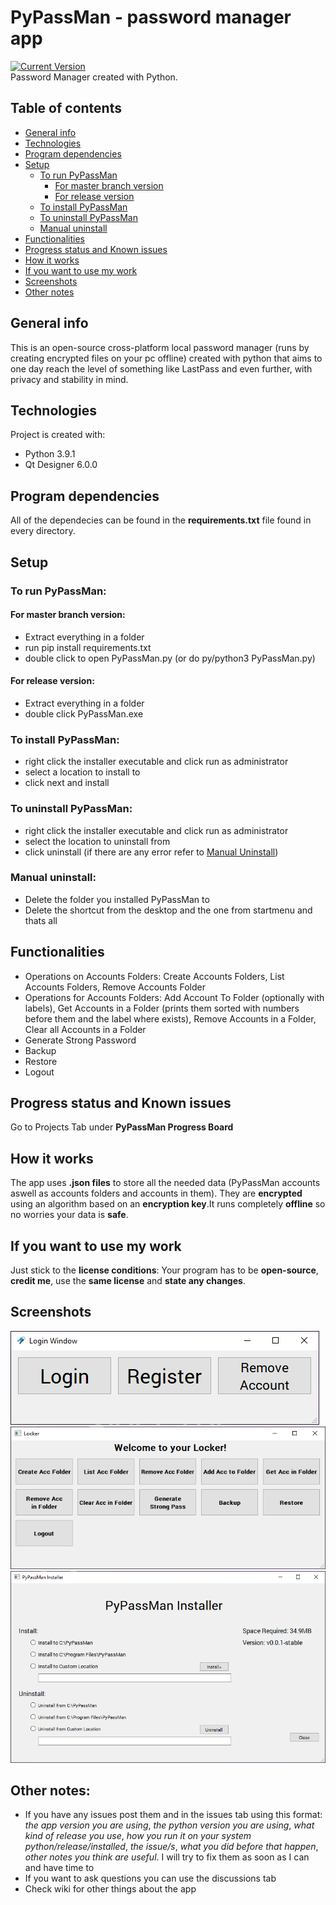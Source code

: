 # PyPassMan - password manager app
[![Current Version](https://img.shields.io/badge/version-0.0.1-green.svg)](https://github.com/Obscurely/PyPassMan)<br />
Password Manager created with Python.

## Table of contents
- [General info](#general-info)
- [Technologies](#technologies)
- [Program dependencies](#program-dependencies)
- [Setup](#setup)
  - [To run PyPassMan](#to-run-pypassman)
    - [For master branch version](#for-master-branch-version)
    - [For release version](#for-release-version)
  - [To install PyPassMan](#to-install-pypassman)
  - [To uninstall PyPassMan](#to-uninstall-pypassman)
  - [Manual uninstall](#manual-uninstall)
- [Functionalities](#functionalities)
- [Progress status and Known issues](#progress-status-and-known-issues)
- [How it works](#how-it-works)
- [If you want to use my work](#if-you-want-to-use-my-work)
- [Screenshots](#screenshots)
- [Other notes](#other-notes)

## General info
This is an open-source cross-platform local password manager (runs by creating encrypted files on your pc offline) created with python that aims to one day reach the level of something like LastPass and even further, with privacy and stability in mind.

## Technologies
Project is created with:
* Python 3.9.1
* Qt Designer 6.0.0

## Program dependencies
All of the dependecies can be found in the **requirements.txt** file found in every directory.

## Setup
### To run PyPassMan:
#### For master branch version:
* Extract everything in a folder
* run pip install requirements.txt
* double click to open PyPassMan.py (or do py/python3 PyPassMan.py)

#### For release version:
* Extract everything in a folder
* double click PyPassMan.exe

### To install PyPassMan:
* right click the installer executable and click run as administrator
* select a location to install to
* click next and install

### To uninstall PyPassMan:
* right click the installer executable and click run as administrator
* select the location to uninstall from
* click uninstall (if there are any error refer to [Manual Uninstall](#manual-uninstall))

### Manual uninstall:
* Delete the folder you installed PyPassMan to
* Delete the shortcut from the desktop and the one from startmenu and thats all

## Functionalities
- Operations on Accounts Folders: Create Accounts Folders, List Accounts Folders, Remove Accounts Folder
- Operations for Accounts Folders: Add Account To Folder (optionally with labels), Get Accounts in a Folder (prints them sorted with numbers before them and the label where exists), Remove Accounts in a Folder, Clear all Accounts in a Folder
- Generate Strong Password
- Backup
- Restore
- Logout
  
## Progress status and Known issues
Go to Projects Tab under **PyPassMan Progress Board**

## How it works
The app uses **.json files** to store all the needed data (PyPassMan accounts aswell as accounts folders and accounts in them). They are **encrypted** using an algorithm based on an **encryption key**.It runs completely **offline** so no worries your data is **safe**.

## If you want to use my work
Just stick to the **license conditions**: Your program has to be **open-source**, **credit me**, use the **same license** and **state any changes**.

## Screenshots
![Login Window](https://github.com/Obscurely/PyPassMan/blob/master/screenshots/Login%20into%20account%20window.png)
![Locker Window](https://github.com/Obscurely/PyPassMan/blob/master/screenshots/Locker%20window.png)
![Installer Window](https://github.com/Obscurely/PyPassMan/blob/master/screenshots/Installer%20Window.png)

## Other notes:
* If you have any issues post them and in the issues tab using this format: *the app version you are using*, *the python version you are using*, *what kind of release you use*, *how you run it on your system python/release/installed*, *the issue/s*, *what you did before that happen*, *other notes you think are useful*. I will try to fix them as soon as I can and have time to
* If you want to ask questions you can use the discussions tab
* Check wiki for other things about the app
